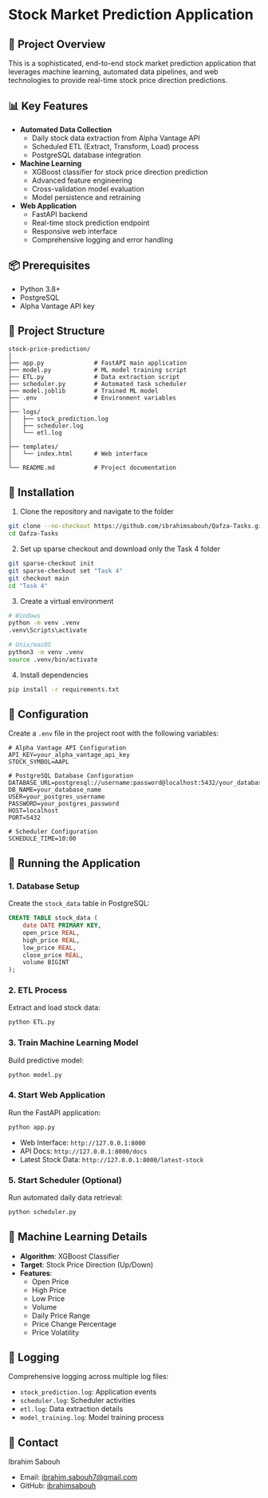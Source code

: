 # Stock Market Prediction Application
## 🚀 Project Overview
This is a sophisticated, end-to-end stock market prediction application that leverages machine learning, automated data pipelines, and web technologies to provide real-time stock price direction predictions.

## 📊 Key Features
- **Automated Data Collection**
  - Daily stock data extraction from Alpha Vantage API
  - Scheduled ETL (Extract, Transform, Load) process
  - PostgreSQL database integration
- **Machine Learning**
  - XGBoost classifier for stock price direction prediction
  - Advanced feature engineering
  - Cross-validation model evaluation
  - Model persistence and retraining
- **Web Application**
  - FastAPI backend
  - Real-time stock prediction endpoint
  - Responsive web interface
  - Comprehensive logging and error handling

## 📦 Prerequisites
- Python 3.8+
- PostgreSQL
- Alpha Vantage API key

## 📂 Project Structure
```
stock-price-prediction/
│
├── app.py              # FastAPI main application
├── model.py            # ML model training script
├── ETL.py              # Data extraction script
├── scheduler.py        # Automated task scheduler
├── model.joblib        # Trained ML model
├── .env                # Environment variables
│
├── logs/
│   ├── stock_prediction.log
│   ├── scheduler.log
│   └── etl.log
│
├── templates/
│   └── index.html      # Web interface
│
└── README.md           # Project documentation
```

## 🔧 Installation
1. Clone the repository and navigate to the folder
```bash
git clone --no-checkout https://github.com/ibrahimsabouh/Qafza-Tasks.git
cd Qafza-Tasks
```

2. Set up sparse checkout and download only the Task 4 folder
```bash
git sparse-checkout init
git sparse-checkout set "Task 4"
git checkout main
cd "Task 4"
```

3. Create a virtual environment
```bash
# Windows
python -m venv .venv
.venv\Scripts\activate

# Unix/macOS
python3 -m venv .venv
source .venv/bin/activate
```

4. Install dependencies
```bash
pip install -r requirements.txt
```

## 🔐 Configuration
Create a `.env` file in the project root with the following variables:
```
# Alpha Vantage API Configuration
API_KEY=your_alpha_vantage_api_key
STOCK_SYMBOL=AAPL

# PostgreSQL Database Configuration
DATABASE_URL=postgresql://username:password@localhost:5432/your_database
DB_NAME=your_database_name
USER=your_postgres_username
PASSWORD=your_postgres_password
HOST=localhost
PORT=5432

# Scheduler Configuration
SCHEDULE_TIME=10:00
```

## 🚀 Running the Application
### 1. Database Setup
Create the `stock_data` table in PostgreSQL:
```sql
CREATE TABLE stock_data (
    date DATE PRIMARY KEY,
    open_price REAL,
    high_price REAL,
    low_price REAL,
    close_price REAL,
    volume BIGINT
);
```

### 2. ETL Process
Extract and load stock data:
```bash
python ETL.py
```

### 3. Train Machine Learning Model
Build predictive model:
```bash
python model.py
```

### 4. Start Web Application
Run the FastAPI application:
```bash
python app.py
```
- Web Interface: `http://127.0.0.1:8000`
- API Docs: `http://127.0.0.1:8000/docs`
- Latest Stock Data: `http://127.0.0.1:8000/latest-stock`

### 5. Start Scheduler (Optional)
Run automated daily data retrieval:
```bash
python scheduler.py
```

## 🔬 Machine Learning Details
- **Algorithm**: XGBoost Classifier
- **Target**: Stock Price Direction (Up/Down)
- **Features**:
  - Open Price
  - High Price
  - Low Price
  - Volume
  - Daily Price Range
  - Price Change Percentage
  - Price Volatility

## 🐞 Logging
Comprehensive logging across multiple log files:
- `stock_prediction.log`: Application events
- `scheduler.log`: Scheduler activities
- `etl.log`: Data extraction details
- `model_training.log`: Model training process

## 📧 Contact
Ibrahim Sabouh
- Email: ibrahim.sabouh7@gmail.com
- GitHub: [ibrahimsabouh](https://github.com/ibrahimsabouh/Qafza-Tasks)
